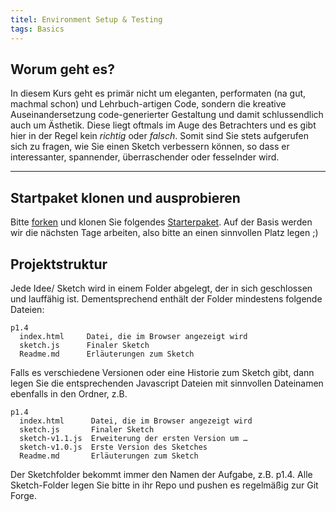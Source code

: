 ```yaml
---
titel: Environment Setup & Testing
tags: Basics
---
```


## Worum geht es?
In diesem Kurs geht es primär nicht um eleganten, performaten (na gut, machmal schon) und Lehrbuch-artigen Code, sondern die kreative Auseinandersetzung code-generierter Gestaltung und damit schlussendlich auch um Ästhetik. Diese liegt oftmals im Auge des Betrachters und es gibt hier in der Regel kein *richtig* oder *falsch*. Somit sind Sie stets aufgerufen sich zu fragen, wie Sie einen Sketch verbessern können, so dass er interessanter, spannender, überraschender oder fesselnder wird.

---

<!--
## Teams
Wir arbeiten in 3-er Teams. Jeder erarbeitet seine eigene Lösung, also hier wird zunächst kein Pair Programming praktiziert. Die Teams sind aber erste Anlaufstelle bei Fragen, Problemen und Feedbackwünschen. In den Teams werden Ideen entwickelt und diskutiert. Die Teammitglieder sind Sparringspartner und Advocati Diaboli. Die Teams sitzen räumlich zusammen. Die Teams werden jeden Tag ausgelost und somit neu zusammen gestellt. -->

## Startpaket klonen und ausprobieren
Bitte [forken](https://git.coco.study/students/ws2122/df12-generative-gestaltung/startercode-ws202122/-/forks/new) und klonen Sie folgendes [Starterpaket](https://git.coco.study/staff/df01/startercode). Auf der Basis werden wir die nächsten Tage arbeiten, also bitte an einen sinnvollen Platz legen ;)

## Projektstruktur
Jede Idee/ Sketch wird in einem Folder abgelegt, der in sich geschlossen und lauffähig ist. Dementsprechend enthält der Folder mindestens folgende Dateien:

```
p1.4
  index.html     Datei, die im Browser angezeigt wird
  sketch.js      Finaler Sketch
  Readme.md      Erläuterungen zum Sketch
```

Falls es verschiedene Versionen oder eine Historie zum Sketch gibt, dann legen Sie die entsprechenden Javascript Dateien mit sinnvollen Dateinamen ebenfalls in den Ordner, z.B.

```
p1.4
  index.html      Datei, die im Browser angezeigt wird
  sketch.js       Finaler Sketch
  sketch-v1.1.js  Erweiterung der ersten Version um …
  sketch-v1.0.js  Erste Version des Sketches
  Readme.md       Erläuterungen zum Sketch
```

Der Sketchfolder bekommt immer den Namen der Aufgabe, z.B. p1.4. Alle Sketch-Folder legen Sie bitte in ihr Repo und pushen es regelmäßig zur Git Forge.


